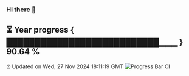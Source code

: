 ### Hi there 👋
⏳ Year progress { ███████████████████████████▁▁▁ } 90.64 %
---
⏰ Updated on Wed, 27 Nov 2024 18:11:19 GMT
![Progress Bar CI](https://github.com/Moyi321/Moyi321/workflows/Progress%20Bar%20CI/badge.svg)
